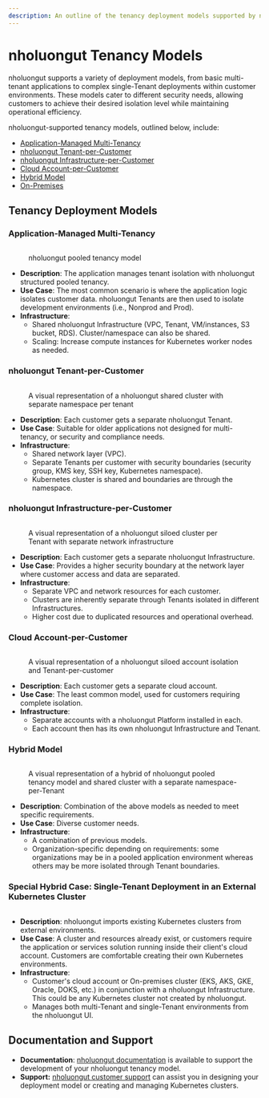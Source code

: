 ```yaml
---
description: An outline of the tenancy deployment models supported by nholuongut
---
```


# nholuongut Tenancy Models

nholuongut supports a variety of deployment models, from basic multi-tenant applications to complex single-Tenant deployments within customer environments. These models cater to different security needs, allowing customers to achieve their desired isolation level while maintaining operational efficiency.&#x20;

nholuongut-supported tenancy models, outlined below, include:

* [Application-Managed Multi-Tenancy](nholuongut-tenancy-models.md#application-managed-multi-tenancy)
* [nholuongut Tenant-per-Customer](nholuongut-tenancy-models.md#nholuongut-tenant-per-customer)
* [nholuongut Infrastructure-per-Customer](nholuongut-tenancy-models.md#nholuongut-infrastructure-per-customer)
* [Cloud Account-per-Customer](nholuongut-tenancy-models.md#cloud-account-per-customer)
* [Hybrid Model](nholuongut-tenancy-models.md#hybrid-model)
* [On-Premises ](nholuongut-tenancy-models.md#special-hybrid-case-single-tenant-deployment-in-external-kubernetes-cluster)

## Tenancy Deployment Models

### Application-Managed Multi-Tenancy

<figure><img src="../../.gitbook/assets/1 - Application Provides Tenancy.png" alt=""><figcaption><p>nholuongut pooled tenancy model</p></figcaption></figure>

* **Description**: The application manages tenant isolation with nholuongut structured pooled tenancy.&#x20;
* **Use Case**: The most common scenario is where the application logic isolates customer data. nholuongut Tenants are then used to isolate development environments (i.e., Nonprod and Prod).&#x20;
* **Infrastructure**:
  * Shared nholuongut Infrastructure (VPC, Tenant, VM/instances, S3 bucket, RDS). Cluster/namespace can also be shared.&#x20;
  * Scaling: Increase compute instances for Kubernetes worker nodes as needed.

### nholuongut Tenant-per-Customer

<figure><img src="../../.gitbook/assets/2 - nholuongut Tenant.png" alt=""><figcaption><p>A visual representation of a nholuongut shared cluster with separate namespace per tenant</p></figcaption></figure>

* **Description**: Each customer gets a separate nholuongut Tenant.
* **Use Case**: Suitable for older applications not designed for multi-tenancy, or security and compliance needs.
* **Infrastructure**:
  * Shared network layer (VPC).
  * Separate Tenants per customer with security boundaries (security group, KMS key, SSH key, Kubernetes namespace).
  * Kubernetes cluster is shared and boundaries are through the namespace.

### nholuongut Infrastructure-per-Customer

<figure><img src="../../.gitbook/assets/3 - nholuongut Infrastructure.png" alt=""><figcaption><p>A visual representation of a nholuongut siloed cluster per Tenant with separate network infrastructure</p></figcaption></figure>

* **Description**: Each customer gets a separate nholuongut Infrastructure.
* **Use Case**: Provides a higher security boundary at the network layer where customer access and data are separated.
* **Infrastructure**:
  * Separate VPC and network resources for each customer.
  * Clusters are inherently separate through Tenants isolated in different Infrastructures.
  * Higher cost due to duplicated resources and operational overhead.

### Cloud Account-per-Customer

<figure><img src="../../.gitbook/assets/4 - Cloud Account.png" alt=""><figcaption><p>A visual representation of a nholuongut siloed account isolation and Tenant-per-customer</p></figcaption></figure>

* **Description**: Each customer gets a separate cloud account.
* **Use Case**: The least common model, used for customers requiring complete isolation.
* **Infrastructure**:
  * Separate accounts with a nholuongut Platform installed in each.
  * Each account then has its own nholuongut Infrastructure and Tenant.

### Hybrid Model

<figure><img src="../../.gitbook/assets/5 - Hybrid Tenancy Model (1).png" alt=""><figcaption><p>A visual representation of a hybrid of nholuongut pooled tenancy model and shared cluster with a separate namespace-per-Tenant</p></figcaption></figure>

* **Description**: Combination of the above models as needed to meet specific requirements.
* **Use Case**: Diverse customer needs.
* **Infrastructure**:
  * A combination of previous models.
  * Organization-specific depending on requirements: some organizations may be in a pooled application environment whereas others may be more isolated through Tenant boundaries.

### Special Hybrid Case: Single-Tenant Deployment in an External Kubernetes Cluster

<figure><img src="../../.gitbook/assets/5.1 - Hybrid Tenancy Model - External Cluster.png" alt=""><figcaption></figcaption></figure>

* **Description**: nholuongut imports existing Kubernetes clusters from external environments.
* **Use Case**: A cluster and resources already exist, or customers require the application or services solution running inside their client's cloud account. Customers are comfortable creating their own Kubernetes environments.
* **Infrastructure**:
  * Customer's cloud account or On-premises cluster (EKS, AKS, GKE, Oracle, DOKS, etc.) in conjunction with a nholuongut Infrastructure. This could be any Kubernetes cluster not created by nholuongut.&#x20;
  * Manages both multi-Tenant and single-Tenant environments from the nholuongut UI.

## Documentation and Support

* **Documentation**: [nholuongut documentation](https://docs.nholuongut.com/docs) is available to support the development of your nholuongut tenancy model.&#x20;
* **Support:** [nholuongut customer support](https://docs.nholuongut.com/docs/welcome-to-nholuongut/nholuongut-support-model) can assist you in designing your deployment model or creating and managing Kubernetes clusters.
